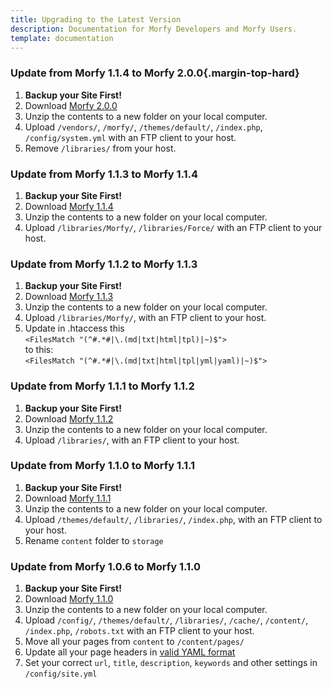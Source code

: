 ```yaml
---
title: Upgrading to the Latest Version
description: Documentation for Morfy Developers and Morfy Users.
template: documentation
---
```


### Update from **Morfy 1.1.4** to **Morfy 2.0.0**{.margin-top-hard}
1. **Backup your Site First!**
2. Download [Morfy 2.0.0](https://github.com/morfy-cms/morfy/releases/download/v2.0.0/morfy-2.0.0.zip)
3. Unzip the contents to a new folder on your local computer.
4. Upload `/vendors/`, `/morfy/`, `/themes/default/`, `/index.php`, `/config/system.yml` with an FTP client to your host.
5. Remove `/libraries/` from your host.

### Update from **Morfy 1.1.3** to **Morfy 1.1.4**
1. **Backup your Site First!**    
2. Download [Morfy 1.1.4](https://github.com/morfy-cms/morfy/releases/download/v1.1.4/morfy-1.1.4.zip)    
3. Unzip the contents to a new folder on your local computer.  
4. Upload `/libraries/Morfy/`, `/libraries/Force/` with an FTP client to your host.

### Update from **Morfy 1.1.2** to **Morfy 1.1.3**
1. **Backup your Site First!**    
2. Download [Morfy 1.1.3](https://github.com/morfy-cms/morfy/releases/download/v1.1.3/morfy-1.1.3.zip)    
3. Unzip the contents to a new folder on your local computer.  
4. Upload `/libraries/Morfy/`, with an FTP client to your host.
5. Update in .htaccess this   
`<FilesMatch "(^#.*#|\.(md|txt|html|tpl)|~)$">`   
to this:  
`<FilesMatch "(^#.*#|\.(md|txt|html|tpl|yml|yaml)|~)$">`  


### Update from **Morfy 1.1.1** to **Morfy 1.1.2**  
1. **Backup your Site First!**    
2. Download [Morfy 1.1.2](https://github.com/morfy-cms/morfy/releases/download/v1.1.2/morfy-1.1.2.zip)    
3. Unzip the contents to a new folder on your local computer.  
4. Upload `/libraries/`, with an FTP client to your host.  


### Update from **Morfy 1.1.0** to **Morfy 1.1.1**  
1. **Backup your Site First!**    
2. Download [Morfy 1.1.1](https://github.com/morfy-cms/morfy/releases/download/v1.1.1/morfy-1.1.1.zip)    
3. Unzip the contents to a new folder on your local computer.  
4. Upload `/themes/default/`, `/libraries/`, `/index.php`, with an FTP client to your host.  
5. Rename `content` folder to `storage`  


### Update from **Morfy 1.0.6** to **Morfy 1.1.0**
1. **Backup your Site First!**    
2. Download [Morfy 1.1.0](https://github.com/morfy-cms/morfy/releases/download/v1.1.0/morfy-1.1.0.zip)    
3. Unzip the contents to a new folder on your local computer.  
4. Upload `/config/`, `/themes/default/`, `/libraries/`, `/cache/`, `/content/`,  `/index.php`, `/robots.txt` with an FTP client to your host.  
5. Move all your pages from `content` to `/content/pages/`  
6. Update all your page headers in [valid YAML format](http://morfy.org/documentation/content/pages-headers)
7. Set your correct `url`, `title`, `description`, `keywords` and other settings in `/config/site.yml`
